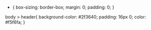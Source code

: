 * {
    box-sizing: border-box;
    margin: 0;
    padding: 0;
}

body > header{
    background-color: #2f3640;
    padding: 16px 0;
    color: #f5f6fa;
}
